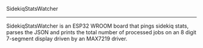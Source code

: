 SidekiqStatsWatcher

---

SidekiqStatsWatcher is an ESP32 WROOM board that pings sidekiq stats, parses
the JSON and prints the total number of processed jobs on an 8 digit 7-segment
display driven by an MAX7219 driver.

